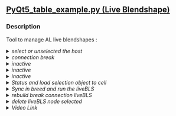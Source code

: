 ## [PyQt5_table_example.py (Live Blendshape)](https://github.com/AdienDendra/ADScripts/blob/misc_example/AL_PyQt5_table_example.py)
### Description
Tool to manage AL live blendshapes :
          <details>
            <summary>_select or unselected the host_</summary>
            <p>![select or unselected the host](https://user-images.githubusercontent.com/47624392/226524032-ac514987-1e71-4ffe-8003-53dba02d03eb.gif)</p>
          </details>
          <details>
            <summary>_connection break_</summary>
            <p>![connection break](https://user-images.githubusercontent.com/47624392/212208019-b7c9f9e6-fc5a-4c19-bfdb-7ef4adb6c132.gif)</p>
          </details>
          <details>
            <summary>_inactive_</summary>
            <p>![inActive](https://user-images.githubusercontent.com/47624392/212208154-0d58ca40-5217-482e-9684-5b2701d9cd2c.gif)</p>
          </details>
          <details>
            <summary>_inactive_</summary>
            <p>![inActive](https://user-images.githubusercontent.com/47624392/212208154-0d58ca40-5217-482e-9684-5b2701d9cd2c.gif)</p>
          </details>
          <details>
            <summary>_inactive_</summary>
            <p>![invalid](https://user-images.githubusercontent.com/47624392/212208315-648469bb-290d-4e8a-829d-49a2460edaec.gif)</p>
          </details>
          <details>
            <summary>_Status and load selection object to cell_</summary>
            <p>![Status and load selection object to cell](https://user-images.githubusercontent.com/47624392/210292847-f2b7d877-943a-4751-900c-f763d8f3e012.gif)</p>
          </details>
          <details>
            <summary>_Sync in breed and run the liveBLS_</summary>
            <p>![Sync in breed and run the liveBLS](https://user-images.githubusercontent.com/47624392/210292985-fa3bb5b6-b115-4fba-964a-9f8aa0f1db36.gif)</p>
          </details>
          <details>
            <summary>_rebuild break connection liveBLS_</summary>
            <p>![rebuild break connection liveBLS](https://user-images.githubusercontent.com/47624392/210292949-a8b358d5-3576-400a-8747-96b3388434eb.gif)</p>
          </details>
          <details>
            <summary>_delete liveBLS node selected_</summary>
            <p>![delete liveBLS node selected](https://user-images.githubusercontent.com/47624392/210293007-a383a5e0-0ccd-44d1-82ac-02440051f049.gif)</p>
          </details>
          <details>
            <summary>_Video Link_</summary>
            <p>https://youtu.be/yRMhfm3uwdk</p>
          </details>
          
